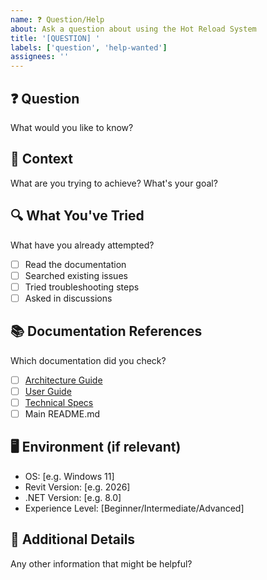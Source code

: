 ```yaml
---
name: ❓ Question/Help
about: Ask a question about using the Hot Reload System
title: '[QUESTION] '
labels: ['question', 'help-wanted']
assignees: ''
---
```


## ❓ Question
What would you like to know?

## 🎯 Context
What are you trying to achieve? What's your goal?

## 🔍 What You've Tried
What have you already attempted?
- [ ] Read the documentation
- [ ] Searched existing issues
- [ ] Tried troubleshooting steps
- [ ] Asked in discussions

## 📚 Documentation References
Which documentation did you check?
- [ ] [Architecture Guide](docs/README_HotReload_Architecture.md)
- [ ] [User Guide](docs/README_HotReload_UserGuide.md)
- [ ] [Technical Specs](docs/README_HotReload_TechnicalSpecs.md)
- [ ] Main README.md

## 🖥️ Environment (if relevant)
- OS: [e.g. Windows 11]
- Revit Version: [e.g. 2026]
- .NET Version: [e.g. 8.0]
- Experience Level: [Beginner/Intermediate/Advanced]

## 📝 Additional Details
Any other information that might be helpful?
